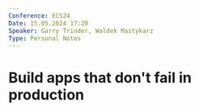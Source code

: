 ```yaml
---
Conference: ECS24
Date: 15.05.2024 17:20
Speaker: Garry Trinder, Waldek Mastykarz
Type: Personal Notes
---
```


# Build apps that don't fail in production
